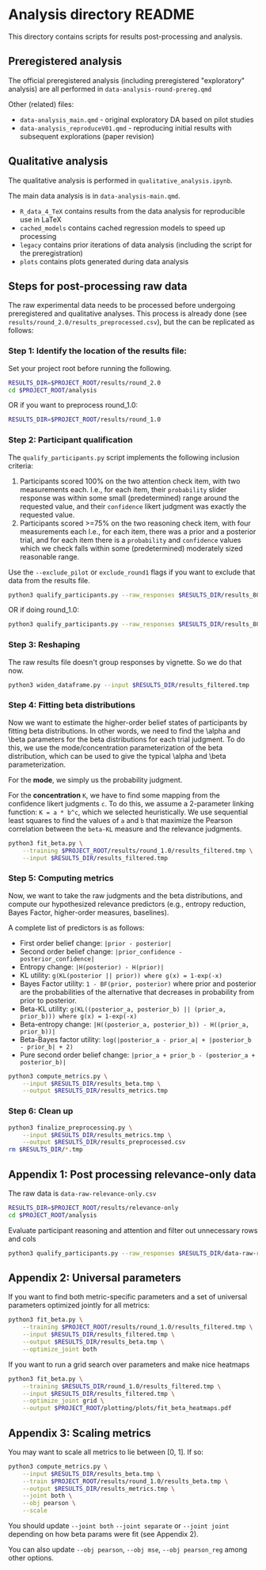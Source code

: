 # Analysis directory README

This directory contains scripts for results post-processing and analysis.

## Preregistered analysis
The official preregistered analysis (including preregistered "exploratory" analysis) are all performed in `data-analysis-round-prereg.qmd`

Other (related) files:

- `data-analysis_main.qmd` - original exploratory DA based on pilot studies
- `data-analysis_reproduceV01.qmd` - reproducing initial results with subsequent explorations (paper revision) 

## Qualitative analysis
The qualitative analysis is performed in `qualitative_analysis.ipynb`.

The main data analysis is in `data-analysis-main.qmd`.

- `R_data_4_TeX` contains results from the data analysis for reproducible use in LaTeX
- `cached_models` contains cached regression models to speed up processing
- `legacy` contains prior iterations of data analysis (including the script for the preregistration)
- `plots` contains plots generated during data analysis


## Steps for post-processing raw data

The raw experimental data needs to be processed before undergoing preregistered and qualitative analyses.
This process is already done (see `results/round_2.0/results_preprocessed.csv`),
but the can be replicated as follows:

### Step 1: Identify the location of the results file:

Set your project root before running the following.

```bash
RESULTS_DIR=$PROJECT_ROOT/results/round_2.0
cd $PROJECT_ROOT/analysis
```

OR if you want to preprocess round_1.0:
```bash
RESULTS_DIR=$PROJECT_ROOT/results/round_1.0
```

### Step 2: Participant qualification
The `qualify_participants.py` script implements the following inclusion criteria:
1. Participants scored 100% on the two attention check item, with two measurements each. 
  I.e., for each item, their `probability` slider response was within some small (predetermined) range around the requested value, 
  and their `confidence` likert judgment was exactly the requested value.
2. Participants scored >=75% on the two reasoning check item, with four measurements each
   I.e., for each item, there was a prior and a posterior trial, 
   and for each item there is a `probability` and `confidence` values 
   which we check falls within some (predetermined) moderately sized reasonable range.

Use the `--exclude_pilot` or `exclude_round1` flags if you want to exclude that data from the results file.

```bash
python3 qualify_participants.py --raw_responses $RESULTS_DIR/results_80_relevance-answers.csv --output $RESULTS_DIR/results_filtered.tmp --exclude_round1
```

OR if doing round_1.0:
```bash
python3 qualify_participants.py --raw_responses $RESULTS_DIR/results_80_relevance-answers.csv --output $RESULTS_DIR/results_filtered.tmp
```


### Step 3: Reshaping

The raw results file doesn't group responses by vignette. So we do that now.

```bash
python3 widen_dataframe.py --input $RESULTS_DIR/results_filtered.tmp
```


### Step 4: Fitting beta distributions

Now we want to estimate the higher-order belief states of participants by fitting beta distributions. 
In other words, we need to find the \alpha and \beta parameters for the beta distributions for each trial judgment. 
To do this, we use the mode/concentration parameterization of the beta distribution, 
which can be used to give the typical \alpha and \beta parameterization.

For the **mode**, we simply us the probability judgment.

For the **concentration** `K`, we have to find some mapping from the confidence likert judgments `c`. 
To do this, we assume a 2-parameter linking function: `K = a * b^c`, which we selected heuristically. 
We use sequential least squares to find the values of `a` and `b` that maximize the Pearson correlation between
the `beta-KL` measure and the relevance judgments.

```bash
python3 fit_beta.py \
    --training $PROJECT_ROOT/results/round_1.0/results_filtered.tmp \
    --input $RESULTS_DIR/results_filtered.tmp
```

### Step 5: Computing metrics

Now, we want to take the raw judgments and the beta distributions, and compute our hypothesized relevance predictors 
(e.g., entropy reduction, Bayes Factor, higher-order measures, baselines).

A complete list of predictors is as follows:
- First order belief change: `|prior - posterior|`
- Second order belief change: `|prior_confidence - posterior_confidence|`
- Entropy change: `|H(posterior) - H(prior)|`
- KL utility: `g(KL(posterior || prior)) where g(x) = 1-exp(-x)`
- Bayes Factor utility: `1 - BF(prior, posterior)` where prior and posterior are the probabilities of the alternative that decreases in probability from prior to posterior.
- Beta-KL utility: `g(KL((posterior_a, posterior_b) || (prior_a, prior_b))) where g(x) = 1-exp(-x)`
- Beta-entropy change: `|H((posterior_a, posterior_b)) - H((prior_a, prior_b))|`
- Beta-Bayes factor utility: `log(|posterior_a - prior_a| + |posterior_b - prior_b| + 2)`
- Pure second order belief change: `|prior_a + prior_b - (posterior_a + posterior_b)|`

```bash
python3 compute_metrics.py \
    --input $RESULTS_DIR/results_beta.tmp \
    --output $RESULTS_DIR/results_metrics.tmp
```

### Step 6: Clean up
```bash
python3 finalize_preprocessing.py \
    --input $RESULTS_DIR/results_metrics.tmp \
    --output $RESULTS_DIR/results_preprocessed.csv
rm $RESULTS_DIR/*.tmp
```

## Appendix 1: Post processing relevance-only data
The raw data is `data-raw-relevance-only.csv`
```bash
RESULTS_DIR=$PROJECT_ROOT/results/relevance-only
cd $PROJECT_ROOT/analysis
```

Evaluate participant reasoning and attention and filter out unnecessary rows and cols
```bash
python3 qualify_participants.py --raw_responses $RESULTS_DIR/data-raw-relevance-only.csv --output $RESULTS_DIR/results_preprocessed.csv --relevance-only
```

## Appendix 2: Universal parameters

If you want to find both metric-specific parameters and a set of universal parameters optimized jointly for all metrics:
```bash
python3 fit_beta.py \
    --training $PROJECT_ROOT/results/round_1.0/results_filtered.tmp \
    --input $RESULTS_DIR/results_filtered.tmp \
    --output $RESULTS_DIR/results_beta.tmp \
    --optimize_joint both
```

If you want to run a grid search over parameters and make nice heatmaps
```bash
python3 fit_beta.py \
    --training $RESULTS_DIR/round_1.0/results_filtered.tmp \
    --input $RESULTS_DIR/results_filtered.tmp \
    --optimize_joint grid \
    --output $PROJECT_ROOT/plotting/plots/fit_beta_heatmaps.pdf
```

## Appendix 3: Scaling metrics

You may want to scale all metrics to lie between [0, 1]. If so:

```bash
python3 compute_metrics.py \
    --input $RESULTS_DIR/results_beta.tmp \
    --train $PROJECT_ROOT/results/round_1.0/results_beta.tmp \
    --output $RESULTS_DIR/results_metrics.tmp \
    --joint both \
    --obj pearson \
    --scale
 ```

You should update `--joint both` `--joint separate` or `--joint joint` 
depending on how beta params were fit (see Appendix 2).

You can also update `--obj pearson`, `--obj mse`, `--obj pearson_reg` among other options.
